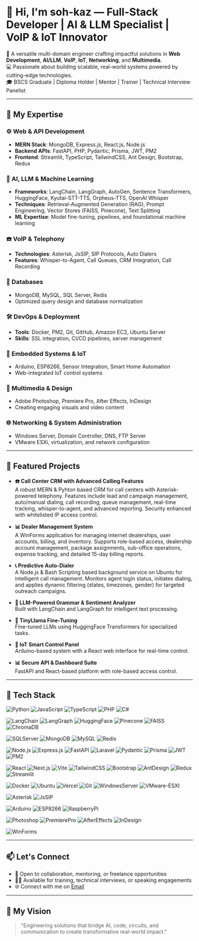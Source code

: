 # 👋 Hi, I'm soh-kaz — Full-Stack Developer | AI & LLM Specialist | VoIP & IoT Innovator

🎯 A versatile multi-domain engineer crafting impactful solutions in **Web Development**, **AI/LLM**, **VoIP**, **IoT**, **Networking**, and **Multimedia**.  
💻 Passionate about building scalable, real-world systems powered by cutting-edge technologies.  
🎓 BSCS Graduate | Diploma Holder | Mentor | Trainer | Technical Interview Panelist  

---

## 🧠 My Expertise

### ⚙️ Web & API Development
- **MERN Stack**: MongoDB, Express.js, React.js, Node.js  
- **Backend APIs**: FastAPI, PHP, Pydantic, Prisma, JWT, PM2  
- **Frontend**: Streamlit, TypeScript, TailwindCSS, Ant Design, Bootstrap, Redux  

### 🤖 AI, LLM & Machine Learning
- **Frameworks**: LangChain, LangGraph, AutoGen, Sentence Transformers, HuggingFace, Kyutai-STT-TTS, Orpheus-TTS, OpenAI Whisper   
- **Techniques**: Retrieval-Augmented Generation (RAG), Prompt Engineering, Vector Stores (FAISS, Pinecone), Text Splitting  
- **ML Expertise**: Model fine-tuning, pipelines, and foundational machine learning  

### ☎️ VoIP & Telephony
- **Technologies**: Asterisk, JsSIP, SIP Protocols, Auto Dialers  
- **Features**: Whisper-to-Agent, Call Queues, CRM Integration, Call Recording  

### 🧮 Databases
- MongoDB, MySQL, SQL Server, Redis  
- Optimized query design and database normalization  

### 🛠️ DevOps & Deployment
- **Tools**: Docker, PM2, Git, GitHub, Amazon EC2, Ubuntu Server  
- **Skills**: SSL integration, CI/CD pipelines, server management  

### 🔌 Embedded Systems & IoT
- Arduino, ESP8266, Sensor Integration, Smart Home Automation  
- Web-integrated IoT control systems  

### 🎨 Multimedia & Design
- Adobe Photoshop, Premiere Pro, After Effects, InDesign  
- Creating engaging visuals and video content  

### 🌐 Networking & System Administration
- Windows Server, Domain Controller, DNS, FTP Server  
- VMware ESXi, virtualization, and network configuration  

---

## 🚀 Featured Projects

- **☎️ Call Center CRM with Advanced Calling Features**  
  A robust MERN & Pyhton based CRM for call centers with Asterisk-powered telephony. Features include lead and campaign management, auto/manual dialing, call recording, queue management, real-time tracking, whisper-to-agent, and advanced reporting. Security enhanced with whitelisted IP access control.  


- **📊 Dealer Management System**  
  A WinForms application for managing internet dealerships, user accounts, billing, and inventory. Supports role-based access, dealership account management, package assignments, sub-office operations, expense tracking, and detailed 15-day billing reports.  
  

- **📞 Predictive Auto-Dialer**  
  A Node.js & Bash Scripting based background service on Ubuntu for intelligent call management. Monitors agent login status, initiates dialing, and applies dynamic filtering (states, timezones, gender) for targeted outreach campaigns.  
  

- **🤖 LLM-Powered Grammar & Sentiment Analyzer**  
  Built with LangChain and LangGraph for intelligent text processing.  
  

- **🧠 TinyLlama Fine-Tuning**  
  Fine-tuned LLMs using HuggingFace Transformers for specialized tasks.  
  

- **📡 IoT Smart Control Panel**  
  Arduino-based system with a React web interface for real-time control.  
  

- **📊 Secure API & Dashboard Suite**  
  FastAPI and React-based platform with role-based access control.  
  

---

## 🧰 Tech Stack

![Python](https://img.shields.io/badge/-Python-black?style=flat-square&logo=python)
![JavaScript](https://img.shields.io/badge/-JavaScript-black?style=flat-square&logo=javascript)
![TypeScript](https://img.shields.io/badge/-TypeScript-black?style=flat-square&logo=typescript)
![PHP](https://img.shields.io/badge/-PHP-black?style=flat-square&logo=php)
![C#](https://img.shields.io/badge/-C%23-black?style=flat-square&logo=c-sharp)

![LangChain](https://img.shields.io/badge/-LangChain-black?style=flat-square&logo=langchain)
![LangGraph](https://img.shields.io/badge/-LangGraph-black?style=flat-square&logo=langgraph)
![HuggingFace](https://img.shields.io/badge/-HuggingFace-black?style=flat-square&logo=huggingface)
![Pinecone](https://img.shields.io/badge/-Pinecone-black?style=flat-square&logo=pinecone)
![FAISS](https://img.shields.io/badge/-FAISS-black?style=flat-square&logo=faiss)
![ChromaDB](https://img.shields.io/badge/-ChromaDB-black?style=flat-square&logo=chromadb)

![SQLServer](https://img.shields.io/badge/-SQL_Server-black?style=flat-square&logo=microsoft-sql-server)
![MongoDB](https://img.shields.io/badge/-MongoDB-black?style=flat-square&logo=mongodb)
![MySQL](https://img.shields.io/badge/-MySQL-black?style=flat-square&logo=mysql)
![Redis](https://img.shields.io/badge/-Redis-black?style=flat-square&logo=redis)

![Node.js](https://img.shields.io/badge/-Node.js-black?style=flat-square&logo=node.js)
![Express.js](https://img.shields.io/badge/-Express.js-black?style=flat-square&logo=express)
![FastAPI](https://img.shields.io/badge/-FastAPI-black?style=flat-square&logo=fastapi)
![Laravel](https://img.shields.io/badge/-Laravel-black?style=flat-square&logo=laravel)
![Pydantic](https://img.shields.io/badge/-Pydantic-black?style=flat-square&logo=pydantic)
![Prisma](https://img.shields.io/badge/-Prisma-black?style=flat-square&logo=prisma)
![JWT](https://img.shields.io/badge/-JWT-black?style=flat-square&logo=jsonwebtokens)
![PM2](https://img.shields.io/badge/-PM2-black?style=flat-square&logo=pm2)

![React](https://img.shields.io/badge/-React-black?style=flat-square&logo=react)
![Next.js](https://img.shields.io/badge/-Next.js-black?style=flat-square&logo=next.js)
![Vite](https://img.shields.io/badge/-Vite-black?style=flat-square&logo=vite)
![TailwindCSS](https://img.shields.io/badge/-TailwindCSS-black?style=flat-square&logo=tailwindcss)
![Bootstrap](https://img.shields.io/badge/-Bootstrap-black?style=flat-square&logo=bootstrap)
![AntDesign](https://img.shields.io/badge/-Ant_Design-black?style=flat-square&logo=ant-design)
![Redux](https://img.shields.io/badge/-Redux-black?style=flat-square&logo=redux)
![Streamlit](https://img.shields.io/badge/-Streamlit-black?style=flat-square&logo=streamlit)

![Docker](https://img.shields.io/badge/-Docker-black?style=flat-square&logo=docker)
![Ubuntu](https://img.shields.io/badge/-Ubuntu-black?style=flat-square&logo=ubuntu)
![Vercel](https://img.shields.io/badge/-Vercel-black?style=flat-square&logo=vercel)
![Git](https://img.shields.io/badge/-Git-black?style=flat-square&logo=git)
![WindowsServer](https://img.shields.io/badge/-Windows_Server-black?style=flat-square&logo=windows-server)
![VMware-ESXI](https://img.shields.io/badge/-VMware-black?style=flat-square&logo=vmware)

![Asterisk](https://img.shields.io/badge/-Asterisk-black?style=flat-square&logo=asterisk)
![JsSIP](https://img.shields.io/badge/-JsSIP-black?style=flat-square&logo=js-square)

![Arduino](https://img.shields.io/badge/-Arduino-black?style=flat-square&logo=arduino)
![ESP8266](https://img.shields.io/badge/-ESP8266-black?style=flat-square&logo=arduino)
![RaspberryPi](https://img.shields.io/badge/-Raspberry_Pi-black?style=flat-square&logo=raspberry-pi)

![Photoshop](https://img.shields.io/badge/-Photoshop-black?style=flat-square&logo=adobe-photoshop)
![PremierePro](https://img.shields.io/badge/-Premiere_Pro-black?style=flat-square&logo=adobe-premiere-pro)
![AfterEffects](https://img.shields.io/badge/-After_Effects-black?style=flat-square&logo=adobe-after-effects)
![InDesign](https://img.shields.io/badge/-InDesign-black?style=flat-square&logo=adobe-indesign)

![WinForms](https://img.shields.io/badge/-WinForms-black?style=flat-square&logo=dotnet)

---

## 📫 Let's Connect
- 📩 Open to collaboration, mentoring, or freelance opportunities  
- 🧑‍🏫 Available for training, technical interviews, or speaking engagements  
- 🌐 Connect with me on [Email](mailto:agha.suhail96@gmail.com)  

---

## 🧭 My Vision
> "Engineering solutions that bridge AI, code, circuits, and communication to create transformative real-world impact."
